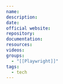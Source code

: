 ```yaml
---
name: 
description: 
date: 
official website: 
repository: 
documentation: 
resources: 
videos: 
groups:
  - "[[Playwright]]"
tags:
  - tech
---
```

